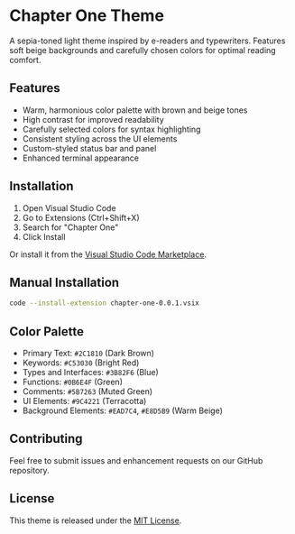 # Chapter One Theme

A sepia-toned light theme inspired by e-readers and typewriters. Features soft beige backgrounds and carefully chosen colors for optimal reading comfort.

## Features

* Warm, harmonious color palette with brown and beige tones
* High contrast for improved readability
* Carefully selected colors for syntax highlighting
* Consistent styling across the UI elements
* Custom-styled status bar and panel
* Enhanced terminal appearance

## Installation

1. Open Visual Studio Code
2. Go to Extensions (Ctrl+Shift+X)
3. Search for "Chapter One"
4. Click Install

Or install it from the [Visual Studio Code Marketplace](https://marketplace.visualstudio.com/items?itemName=chapter-one).

## Manual Installation
```bash
code --install-extension chapter-one-0.0.1.vsix
```

## Color Palette

* Primary Text: `#2C1810` (Dark Brown)
* Keywords: `#C53030` (Bright Red)
* Types and Interfaces: `#3B82F6` (Blue)
* Functions: `#0B6E4F` (Green)
* Comments: `#5B7263` (Muted Green)
* UI Elements: `#9C4221` (Terracotta)
* Background Elements: `#EAD7C4`, `#E8D5B9` (Warm Beige)

## Contributing

Feel free to submit issues and enhancement requests on our GitHub repository.

## License

This theme is released under the [MIT License](LICENSE).
